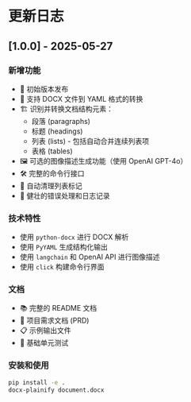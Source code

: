 # 更新日志

## [1.0.0] - 2025-05-27

### 新增功能
- 🎉 初始版本发布
- 📄 支持 DOCX 文件到 YAML 格式的转换
- 🏗️ 识别并转换文档结构元素：
  - 段落 (paragraphs)
  - 标题 (headings) 
  - 列表 (lists) - 包括自动合并连续列表项
  - 表格 (tables)
- 🖼️ 可选的图像描述生成功能（使用 OpenAI GPT-4o）
- 🛠️ 完整的命令行接口
- 📝 自动清理列表标记
- 🔧 健壮的错误处理和日志记录

### 技术特性
- 使用 `python-docx` 进行 DOCX 解析
- 使用 `PyYAML` 生成结构化输出
- 使用 `langchain` 和 OpenAI API 进行图像描述
- 使用 `click` 构建命令行界面

### 文档
- 📚 完整的 README 文档
- 🎯 项目需求文档 (PRD)
- 📋 示例输出文件
- 🧪 基础单元测试

### 安装和使用
```bash
pip install -e .
docx-plainify document.docx
``` 